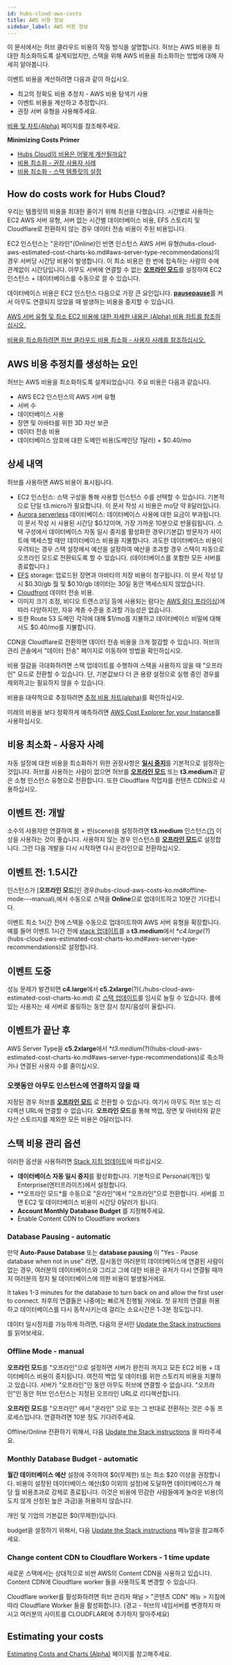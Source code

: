 ```yaml
---
id: hubs-cloud-aws-costs
title: AWS 비용 정보
sidebar_label: AWS 비용 정보
---
```


이 문서에서는 허브 클라우드 비용의 작동 방식을 설명합니다. 허브는 AWS 비용을 최대한 최소화하도록 설계되었지만, 스택을 위해 AWS 비용을 최소화하는 방법에 대해 자세히 알아봅니다.

이벤트 비용을 계산하려면 다음과 같이 하십시오.

- 최고의 정확도 비용 추정치 - AWS 비용 탐색기 사용
- 이벤트 비용을 계산하고 추정합니다.
- 권장 서버 유형을 사용해주세요.

[비용 및 차트(Alpha)](hubs-cloud-aws-estimated-cost-charts.md) 페이지를 참조해주세요.

**Minimizing Costs Primer**

- [Hubs Cloud의 비용은 어떻게 계산될까요?](hubs-cloud-aws-costs.md#how-do-costs-work-for-hubs-cloud)
- [비용 최소화 - 권장 사용자 사례](hubs-cloud-aws-costs.md)
- [비용 최소화 - 스택 템플릿의 설정](hubs-cloud-aws-costs.md)

## How do costs work for Hubs Cloud?

우리는 템플릿의 비용을 최대한 줄이기 위해 최선을 다했습니다. 시간별로 사용하는 EC2 AWS 서버 유형, 서버 없는 시간별 데이터베이스 비용, EFS 스토리지 및 Cloudflare로 전환하지 않는 경우 데이터 전송 비용이 주된 비용입니다.

EC2 인스턴스는 "온라인"(Online)인 반면 인스턴스 AWS 서버 유형(hubs-cloud-aws-estimated-cost-charts-ko.md#aws-server-type-recommendations)의 경우 서버당 시간당 비용이 발생합니다. 이 최소 비용은 한 번에 접속하는 사람의 수에 관계없이 시간당입니다. 아무도 서버에 연결할 수 없는 [**오프라인 모드**](hubs-cloud-aws-costs.md#offline-mode---manual)를 설정하여 EC2 인스턴스 + 데이터베이스를 수동으로 끌 수 있습니다.

데이터베이스 비용은 EC2 인스턴스 다음으로 가장 큰 요인입니다. [**pausepause**](hubs-cloud-aws-costs.md)를 켜서 아무도 연결되지 않았을 때 발생하는 비용을 중지할 수 있습니다.

[AWS 서버 유형 및 최소 EC2 비용에 대한 자세한 내용은 (Alpha) 비용 차트를 참조하십시오.](hubs-cloud-aws-estimated-cost-charts.md)

[비용을 최소화하려면 허브 클라우드 비용 최소화 - 사용자 사례를 참조하십시오.](hubs-cloud-aws-costs.md)

## AWS 비용 추정치를 생성하는 요인

허브는 AWS 비용을 최소화하도록 설계되었습니다. 주요 비용은 다음과 같습니다.

- AWS EC2 인스턴스의 AWS 서버 유형
- 서버 수
- 데이터베이스 사용
- 장면 및 아바타를 위한 3D 자산 보관
- 데이터 전송 비용
- 데이터베이스 암호에 대한 도메인 비용(도메인당 1달러) + $0.40/mo

## 상세 내역

허브를 사용하면 AWS 비용이 표시됩니다.

- EC2 인스턴스: 스택 구성을 통해 사용할 인스턴스 수를 선택할 수 있습니다. 기본적으로 단일 t3.micro가 필요합니다. 이 문서 작성 시 비용은 mo당 약 8달러입니다.
- [Aurora serverless](https://aws.amazon.com/rds/aurora/pricing/) 데이터베이스: 데이터베이스 사용에 대한 요금이 부과됩니다. 이 문서 작성 시 사용된 시간당 $0.12이며, 가장 가까운 10분으로 반올림됩니다. 스택 구성에서 데이터베이스 자동 일시 중지를 활성화한 경우(기본값) 방문자가 사이트에 액세스할 때만 데이터베이스 비용을 지불합니다. 과도한 데이터베이스 비용이 우려되는 경우 스택 설정에서 예산을 설정하여 예산을 초과할 경우 스택이 자동으로 오프라인 모드로 전환되도록 할 수 있습니다. (데이터베이스를 포함한 모든 서버를 종료합니다.)
- [EFS](https://aws.amazon.com/efs/pricing/) storage: 업로드된 장면과 아바타의 저장 비용이 청구됩니다. 이 문서 작성 당시 $0.30/gb 월 및 $0.10/gb 데이터는 30일 동안 액세스되지 않았습니다.
- [Cloudfront](https://aws.amazon.com/cloudfront/pricing/) 데이터 전송 비용.
- 이미지 크기 조정, 비디오 트랜스코딩 등에 사용되는 람다는 [AWS 람다 프라이싱](https://aws.amazon.com/lambda/pricing))에 따라 다양하지만, 자유 계층 수준을 초과할 가능성은 없습니다.
- 또한 Route 53 도메인 각각에 대해 $1/mo를 지불하고 데이터베이스 비밀에 대해서도 $0.40/mo를 지불합니다.

CDN을 Cloudflare로 전환하면 데이터 전송 비용을 크게 절감할 수 있습니다. 허브의 관리 콘솔에서 "데이터 전송" 페이지로 이동하여 방법을 확인하십시오.

비용 절감을 극대화하려면 스택 업데이트를 수행하여 스택을 사용하지 않을 때 "오프라인" 모드로 전환할 수 있습니다. 단, 기본값보다 더 큰 용량 설정으로 실행 중인 경우를 제외하고는 필요하지 않을 수 있습니다.

비용을 대략적으로 추정하려면 [추정 비용 차트(alpha)](hubs-cloud-aws-estimated-cost-charts.md)를 확인하십시오.

미래의 비용을 보다 정확하게 예측하려면 [AWS Cost Explorer for your Instance](https://docs.aws.amazon.com/awsaccountbilling/latest/aboutv2/ce-what-is.html)를 사용하십시오.

## 비용 최소화 - 사용자 사례

자동 설정에 대한 비용을 최소화하기 위한 권장사항은 [**일시 중지**](hubs-cloud-aws-costs.md#database-pausing---automatic)를 기본적으로 설정하는 것입니다. 허브를 사용하는 사람이 없으면 허브를 [**오프라인 모드**](hubs-cloud-aws-costs.md#offline-mode---manual) 또는 **t3.medium**과 같은 소형 인스턴스 유형으로 전환합니다. 또한 Cloudflare 작업자를 컨텐츠 CDN으로 사용하십시오.

## 이벤트 전: 개발

소수의 사용자만 연결하여 룸 + 씬(scene)을 설정하려면 **t3.medium** 인스턴스[(?)](hubs-cloud-aws-estimated-cost-charts.md#aws-server-type-recommendations) 이상을 사용하는 것이 좋습니다. 사용하지 않는 경우 인스턴스를 [**오프라인 모드**](hubs-cloud-aws-costs.md#offline-mode---manual)로 설정합니다. 그런 다음 개발을 다시 시작하면 다시 온라인으로 전환하십시오.

## 이벤트 전: 1.5시간

인스턴스가 [**오프라인 모드**]인 경우(hubs-cloud-aws-costs-ko.md#offline-mode---manual),에서 수동으로 스택을 **Online**으로 업데이트하고 10분간 기다립니다.

이벤트 최소 1시간 전에 스택을 수동으로 업데이트하여 AWS 서버 유형을 확장합니다. 예를 들어 이벤트 1시간 전에 [stack 업데이트](hubs-cloud-aws-updating-the-stack.md)를 a **t3.medium**에서 **c4.large*(?)(hubs-cloud-aws-estimated-cost-charts-ko.md#aws-server-type-recommendations)로 설정합니다.

## 이벤트 도중

성능 문제가 발견되면 **c4.large**에서 **c5.2xlarge**(?)(./hubs-cloud-aws-estimated-cost-charts-ko.md) 로 [스택 업데이트](hubs-cloud-aws-estimated-cost-charts.md#aws-server-type-recommendations)를 임시로 늘릴 수 있습니다. 룸에 있는 사용자는 새 서버로 롤링하는 동안 잠시 정지/음성이 울립니다.

## 이벤트가 끝난 후

AWS Server Type을 **c5.2xlarge**에서 **t3.medium*(?)(hubs-cloud-aws-estimated-cost-charts-ko.md#aws-server-type-recommendations)로 축소하거나 연결된 사용자 수를 줄이십시오.

### 오랫동안 아무도 인스턴스에 연결하지 않을 때

지정된 경우 허브를 [**오프라인 모드**](hubs-cloud-aws-costs.md#offline-mode---manual) 로 전환할 수 있습니다. 여기서 아무도 허브 또는 리디렉션 URL에 연결할 수 없습니다. **오프라인 모드**를 통해 백업, 장면 및 아바타와 같은 자산 스토리지를 제외한 모든 비용은 0달러입니다.

## 스택 비용 관리 옵션

이러한 옵션을 사용하려면 [Stack 지침 업데이트](.hubs-cloud-aws-updating-the-stack.html)에 따르십시오.

- **데이터베이스 자동 일시 중지**를 활성화합니다. 기본적으로 Personal(개인) 및 Enterprise(엔터프라이즈)에서 설정합니다.
- **오프라인 모드*를 수동으로 "온라인"에서 "오프라인"으로 전환합니다. 서버를 끄면 EC2 및 데이터베이스 비용이 시간당 0달러가 됩니다.
- **Account Monthly Database Budget** 를 지정해주세요.
- Enable Content CDN to Cloudflare workers

### Database Pausing - automatic

만약 **Auto-Pause Database** 또는 **database pausing** 이 "Yes - Pause database when not in use" 라면, 잠시동안 여러분의 데이터베이스에 연결된 사람이 없는 경우, 여러분의 데이터베이스와 그리고 그에 대한 비용은 유저가 다시 연결될 때까지 여러분의 정지 될 데이터베이스에 의한 비용이 발생될거에요.

It takes 1-3 minutes for the database to turn back on and allow the first user to connect. 차후의 연결들은 나중에는 빠르게 진행될 거에요.
첫 유저의 연결을 허용하고 데이터베이스를 다시 동작시키는데 걸리는 소요시간은 1-3분 정도입니다. 

데이터 일시정지를 가능하게 하려면, 다음의 문서인 [Update the Stack instructions](./hubs-cloud-aws-updating-the-stack.html) 를 읽어보세요. 

### Offline Mode - manual

**오프라인 모드**를 "오프라인"으로 설정하면 서버가 완전히 꺼지고 모든 EC2 비용 + 데이터베이스 비용이 중지됩니다. 여전히 백업 및 데이터를 위한 스토리지 비용을 지불하고 있습니다. 서버가 "오프라인"인 동안 아무도 허브에 연결할 수 없습니다. "오프라인"인 동안 허브 인스턴스는 지정된 오프라인 URL로 리디렉션합니다.


**오프라인 모드**를 "오프라인" 에서 "온라인" 으로 또는 그 반대로 전환하는 것은 수동 프로세스입니다. 연결하려면 10분 정도 기다려주세요.

Offline/Online 전환하기 위해서, 다음 [Update the Stack instructions](./hubs-cloud-aws-updating-the-stack.html) 을 따라주세요.

### Monthly Database Budget - automatic

**월간 데이터베이스 예산** 설정에 주의하여 $0(무제한) 또는 최소 $20 이상을 권장합니다. 비용이 설정된 데이터베이스 예산(\$0 이외의 설정)에 도달하면 데이터베이스가 해당 월 비용초과로 강제로 종료됩니다. 이것은 비용에 민감한 사람들에게 놀라운 비용(의도치 않게 산정된 높은 과금)을 허용하지 않습니다.

개인 및 기업의 기본값은 \$0(무제한)입니다.

budget을 설정하기 위해서, 다음 [Update the Stack instructions](./hubs-cloud-aws-updating-the-stack.html) 메뉴얼을 참고해주세요.

### Change content CDN to Cloudflare Workers - 1 time update

새로운 스택에서는 상대적으로 비싼 AWS의 Content CDN을 사용하고 있습니다. Content CDN에 Cloudflare worker 들을 사용하도록 변경할 수 있습니다.

Cloudflare worker를 활성화하려면 허브 관리자 패널 > "콘텐츠 CDN" 메뉴 > 지침에 따라 Cloudflare Worker 들을 활성화합니다.
(경고 - 허브의 네임서버를 변경하지 마시고 여러분의 사이트를 CLOUDFLARE에 추가하지 말아주세요)

## Estimating your costs

[Estimating Costs and Charts (Alpha)](./hubs-cloud-aws-estimated-cost-charts.md) 페이지를 참고해주세요.
